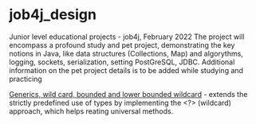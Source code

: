 # job4j_design
Junior level educational projects - job4j, February 2022
The project will encompass a profound study and pet project, demonstrating the key notions in Java, like data structures (Collections, Map) and algorythms, 
logging, sockets, serialization, setting PostGreSQL, JDBC. Additional information on the pet project details is to be added while studying and practicing

[Generics, wild card, bounded and lower bounded wildcard](https://github.com/Frenchfan/job4j_design/commit/70b970f7d318c0db728e59d5f85abff4d9fe7a2d) - extends the strictly predefined use of types by implementing the <?> (wildcard) approach, which helps reating universal methods.

